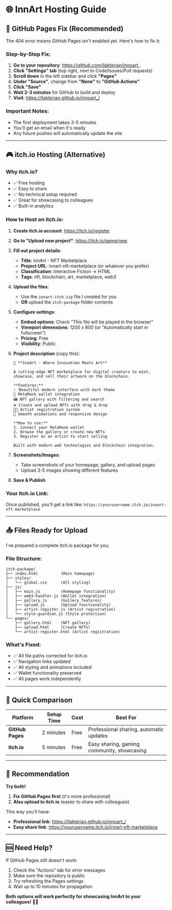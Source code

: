 # 🌐 InnArt Hosting Guide

## 🔧 GitHub Pages Fix (Recommended)

The 404 error means GitHub Pages isn't enabled yet. Here's how to fix it:

### **Step-by-Step Fix:**

1. **Go to your repository**: https://github.com/llakterian/innoart_
2. **Click "Settings" tab** (top right, next to Code/Issues/Pull requests)
3. **Scroll down** in the left sidebar and click **"Pages"**
4. **Under "Source"**, change from **"None"** to **"GitHub Actions"**
5. **Click "Save"**
6. **Wait 2-3 minutes** for GitHub to build and deploy
7. **Visit**: https://llakterian.github.io/innoart_/

### **Important Notes:**
- The first deployment takes 3-5 minutes
- You'll get an email when it's ready
- Any future pushes will automatically update the site

---

## 🎮 itch.io Hosting (Alternative)

### **Why itch.io?**
- ✅ Free hosting
- ✅ Easy to share
- ✅ No technical setup required
- ✅ Great for showcasing to colleagues
- ✅ Built-in analytics

### **How to Host on itch.io:**

1. **Create itch.io account**: https://itch.io/register
2. **Go to "Upload new project"**: https://itch.io/game/new
3. **Fill out project details**:
   - **Title**: InnArt - NFT Marketplace
   - **Project URL**: innart-nft-marketplace (or whatever you prefer)
   - **Classification**: Interactive Fiction → HTML
   - **Tags**: nft, blockchain, art, marketplace, web3

4. **Upload the files**:
   - Use the `innart-itch.zip` file I created for you
   - **OR** upload the `itch-package` folder contents

5. **Configure settings**:
   - **Embed options**: Check "This file will be played in the browser"
   - **Viewport dimensions**: 1200 x 800 (or "Automatically start in fullscreen")
   - **Pricing**: Free
   - **Visibility**: Public

6. **Project description** (copy this):
   ```
   🎨 **InnArt - Where Innovation Meets Art**
   
   A cutting-edge NFT marketplace for digital creators to mint, showcase, and sell their artwork on the blockchain.
   
   **Features:**
   ✨ Beautiful modern interface with dark theme
   🔗 MetaMask wallet integration
   🖼️ NFT gallery with filtering and search
   ➕ Create and upload NFTs with drag & drop
   👨‍🎨 Artist registration system
   💫 Smooth animations and responsive design
   
   **How to use:**
   1. Connect your MetaMask wallet
   2. Browse the gallery or create new NFTs
   3. Register as an artist to start selling
   
   Built with modern web technologies and blockchain integration.
   ```

7. **Screenshots/Images**:
   - Take screenshots of your homepage, gallery, and upload pages
   - Upload 3-5 images showing different features

8. **Save & Publish**

### **Your itch.io Link:**
Once published, you'll get a link like:
`https://yourusername.itch.io/innart-nft-marketplace`

---

## 📤 Files Ready for Upload

I've prepared a complete itch.io package for you:

### **File Structure:**
```
itch-package/
├── index.html          (Main homepage)
├── styles/
│   └── global.css      (All styling)
├── js/
│   ├── main.js         (Homepage functionality)
│   ├── web3-handler.js (Wallet integration)
│   ├── gallery.js      (Gallery features)
│   ├── upload.js       (Upload functionality)
│   ├── artist-register.js (Artist registration)
│   └── style-guardian.js (Style protection)
└── pages/
    ├── gallery.html    (NFT gallery)
    ├── upload.html     (Create NFTs)
    └── artist-register.html (Artist registration)
```

### **What's Fixed:**
- ✅ All file paths corrected for itch.io
- ✅ Navigation links updated
- ✅ All styling and animations included
- ✅ Wallet functionality preserved
- ✅ All pages work independently

---

## 🚀 Quick Comparison

| Platform | Setup Time | Cost | Best For |
|----------|------------|------|----------|
| **GitHub Pages** | 2 minutes | Free | Professional sharing, automatic updates |
| **itch.io** | 5 minutes | Free | Easy sharing, gaming community, showcasing |

---

## 🎯 Recommendation

**Try both!**
1. **Fix GitHub Pages first** (it's more professional)
2. **Also upload to itch.io** (easier to share with colleagues)

This way you'll have:
- **Professional link**: https://llakterian.github.io/innoart_/
- **Easy share link**: https://yourusername.itch.io/innart-nft-marketplace

---

## 🆘 Need Help?

If GitHub Pages still doesn't work:
1. Check the "Actions" tab for error messages
2. Make sure the repository is public
3. Try refreshing the Pages settings
4. Wait up to 10 minutes for propagation

**Both options will work perfectly for showcasing InnArt to your colleagues!** 🎨✨
